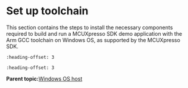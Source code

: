# Set up toolchain 

This section contains the steps to install the necessary components required to build and run a MCUXpresso SDK demo application with the Arm GCC toolchain on Windows OS, as supported by the MCUXpresso SDK.


```{include} ../topics/install_gcc_arm_embedded_toolchain_0.md
:heading-offset: 3
```

```{include} ../topics/add_a_new_system_environment_variable_for_armgcc_dir_0.md
:heading-offset: 3
```

**Parent topic:**[Windows OS host](../topics/windows_os_host_0.md)

